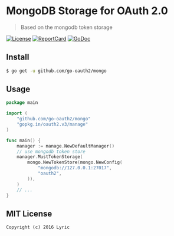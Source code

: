 # MongoDB Storage for OAuth 2.0

> Based on the mongodb token storage

[![License][License-Image]][License-Url] 
[![ReportCard][ReportCard-Image]][ReportCard-Url] 
[![GoDoc][GoDoc-Image]][GoDoc-Url]

## Install

``` bash
$ go get -u github.com/go-oauth2/mongo
```

## Usage

``` go
package main

import (
	"github.com/go-oauth2/mongo"
	"gopkg.in/oauth2.v3/manage"
)

func main() {
	manager := manage.NewDefaultManager()
	// use mongodb token store
	manager.MustTokenStorage(
		mongo.NewTokenStore(mongo.NewConfig(
			"mongodb://127.0.0.1:27017",
			"oauth2",
		)),
	)
	// ...
}
```

## MIT License

```
Copyright (c) 2016 Lyric
```

[License-Url]: http://opensource.org/licenses/MIT
[License-Image]: https://img.shields.io/npm/l/express.svg
[ReportCard-Url]: https://goreportcard.com/report/github.com/go-oauth2/mongo
[ReportCard-Image]: https://goreportcard.com/badge/github.com/go-oauth2/mongo
[GoDoc-Url]: https://godoc.org/github.com/go-oauth2/mongo
[GoDoc-Image]: https://godoc.org/github.com/go-oauth2/mongo?status.svg